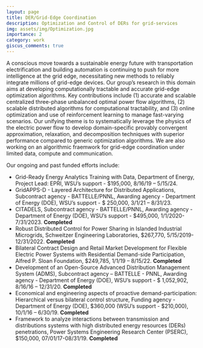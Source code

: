 ```yaml
---
layout: page
title: DER/Grid-Edge Coordination 
description: Optimization and Control of DERs for grid-services
img: assets/img/Optimization.jpg
importance: 2
category: work
giscus_comments: true
---
```


A conscious move towards a sustainable energy future with transportation electrification and building automation is continuing to push for more intelligence at the grid edge, necessitating new methods to reliably integrate millions of grid-edge devices. Our group’s research in this domain aims at developing computationally tractable and accurate grid-edge optimization algorithms. Key contributions include (1) accurate and scalable centralized three-phase unbalanced optimal power flow algorithms, (2) scalable distributed algorithms for computational tractability, and (3) online optimization and use of reinforcement learning to manage fast-varying scenarios. Our unifying theme is to systematically leverage the physics of the electric power flow to develop domain-specific provably convergent approximation, relaxation, and decomposition techniques with superior performance compared to generic optimization algorithms. We are also working on an algorithmic fraemwork for grid-edge coordination under limited data, compute and communication. 

Our ongoing and past funded efforts include:
- Grid-Ready Energy Analytics Training with Data, Department of Energy, Project Lead: EPRI, WSU’s support - $195,000, 8/16/19 – 5/15/24.
- GridAPPS-D - Layered Architecture for Distributed Applications, Subcontract agency - BATTELLE/PNNL, Awarding agency - Department of Energy (DOE), WSU’s support - $ 250,000, 3/1/21 – 8/31/23.
- CITADELS, Subcontract agency - BATTELLE/PNNL, Awarding agency - Department of Energy (DOE), WSU’s support - $495,000, 1/1/2020-7/31/2023. **Completed**
- Robust Distributed Control for Power Sharing in Islanded Industrial Microgrids, Schweitzer Engineering Laboratories, $267,770, 5/15/2019-12/31/2022. **Completed**
- Bilateral Contract Design and Retail Market Development for Flexible Electric Power Systems with Residential Demand-side Participation, Alfred P. Sloan Foundation, $249,785, 1/1/19 – 8/15/22. **Completed**
- Development of an Open-Source Advanced Distribution Management System (ADMS), Subcontract agency – BATTELLE - PNNL, Awarding agency - Department of Energy (DOE), WSU’s support - $ 1,052,902, 8/16/16 – 12/31/20. **Completed**
- Economical and engineering aspects of proactive demand-participation: Hierarchical versus bilateral control structure, Funding agency - Department of Energy (DOE), $360,000 (WSU’s support - $210,000), 10/1/16 – 6/30/19. **Completed**
- Framework to analyze interactions between transmission and distributions systems with high distributed energy resources (DERs) penetrations, Power Systems Engineering Research Center (PSERC), $150,000, 07/01/17-08/31/19. **Completed**
